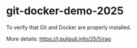# git-docker-demo-2025

To verify that Git and Docker are properly installed.

More details:
https://l.pulipuli.info/25/5/rag 

